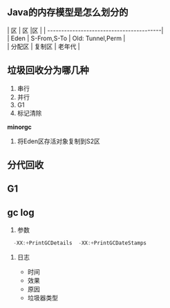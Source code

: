 ## Java的内存模型是怎么划分的

| 区 | 区 |区 |
| -----------------------------------------|  
| Eden    | S-From,S-To | Old: Tunnel,Perm |  
| 分配区   | 复制区       | 老年代            |

## 垃圾回收分为哪几种

1. 串行
2. 并行
3. G1
4. 标记清除

**minorgc**
1. 将Eden区存活对象复制到S2区

## 分代回收

## G1

## gc log

1. 参数

```java
  -XX:+PrintGCDetails  -XX:+PrintGCDateStamps
```

1. 日志

   * 时间
   * 效果
   * 原因
   * 垃圾器类型



